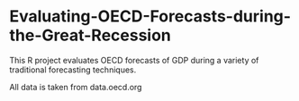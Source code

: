 # Evaluating-OECD-Forecasts-during-the-Great-Recession

This R project evaluates OECD forecasts of GDP during a variety of traditional forecasting techniques.

All data is taken from data.oecd.org
